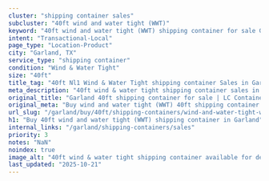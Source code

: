 ```yaml
---
cluster: "shipping container sales"
subcluster: "40ft wind and water tight (WWT)"
keyword: "40ft wind and water tight (WWT) shipping container for sale Garland, TX"
intent: "Transactional-Local"
page_type: "Location-Product"
city: "Garland, TX"
service_type: "shipping container"
condition: "Wind & Water Tight"
size: "40ft"
title_tag: "40ft Nl1 Wind & Water Tight shipping container Sales in Garland | LC Container"
meta_description: "40ft wind & water tight shipping container sales in Garland. Fast delivery, competitive pricing. Serving shipping containers area. Quote ID: 3OD. Call (214) 524-4168 for your free quote today."
original_title: "Garland 40ft shipping container for sale | LC Container"
original_meta: "Buy wind and water tight (WWT) 40ft shipping container sale with local delivery in Garland, TX. LC Container — local Since 2003. Request a fast quote today."
url_slug: "/garland/buy/40ft/shipping-containers/wind-and-water-tight-wwt"
h1: "Buy 40ft wind and water tight (WWT) shipping container in Garland"
internal_links: "/garland/shipping-containers/sales"
priority: 3
notes: "NaN"
noindex: true
image_alt: "40ft wind & water tight shipping container available for delivery in Garland"
last_updated: "2025-10-21"
---
```


<!-- TODO: Add unique city/inventory copy, images, and internal links here. -->
